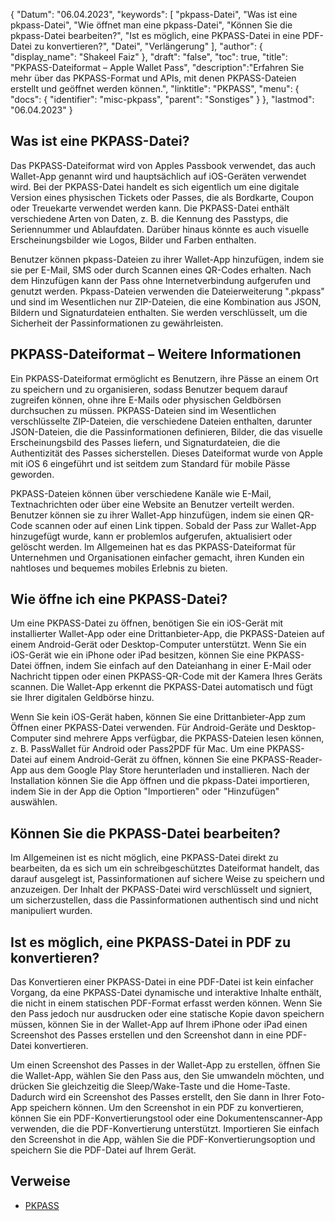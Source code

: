 {
"Datum": "06.04.2023",
  "keywords": [
"pkpass-Datei",
"Was ist eine pkpass-Datei",
"Wie öffnet man eine pkpass-Datei",
"Können Sie die pkpass-Datei bearbeiten?",
"Ist es möglich, eine PKPASS-Datei in eine PDF-Datei zu konvertieren?",
"Datei",
"Verlängerung"
],
  "author": {
"display_name": "Shakeel Faiz"
},
"draft": "false",
"toc": true,
"title": "PKPASS-Dateiformat – Apple Wallet Pass",
  "description":"Erfahren Sie mehr über das PKPASS-Format und APIs, mit denen PKPASS-Dateien erstellt und geöffnet werden können.",
"linktitle": "PKPASS",
  "menu": {
    "docs": {
      "identifier": "misc-pkpass",
"parent": "Sonstiges"
}
},
"lastmod": "06.04.2023"
}

## Was ist eine PKPASS-Datei?

Das PKPASS-Dateiformat wird von Apples Passbook verwendet, das auch Wallet-App genannt wird und hauptsächlich auf iOS-Geräten verwendet wird. Bei der PKPASS-Datei handelt es sich eigentlich um eine digitale Version eines physischen Tickets oder Passes, die als Bordkarte, Coupon oder Treuekarte verwendet werden kann. Die PKPASS-Datei enthält verschiedene Arten von Daten, z. B. die Kennung des Passtyps, die Seriennummer und Ablaufdaten. Darüber hinaus könnte es auch visuelle Erscheinungsbilder wie Logos, Bilder und Farben enthalten.

Benutzer können pkpass-Dateien zu ihrer Wallet-App hinzufügen, indem sie sie per E-Mail, SMS oder durch Scannen eines QR-Codes erhalten. Nach dem Hinzufügen kann der Pass ohne Internetverbindung aufgerufen und genutzt werden. Pkpass-Dateien verwenden die Dateierweiterung ".pkpass" und sind im Wesentlichen nur ZIP-Dateien, die eine Kombination aus JSON, Bildern und Signaturdateien enthalten. Sie werden verschlüsselt, um die Sicherheit der Passinformationen zu gewährleisten.

## PKPASS-Dateiformat – Weitere Informationen

Ein PKPASS-Dateiformat ermöglicht es Benutzern, ihre Pässe an einem Ort zu speichern und zu organisieren, sodass Benutzer bequem darauf zugreifen können, ohne ihre E-Mails oder physischen Geldbörsen durchsuchen zu müssen. PKPASS-Dateien sind im Wesentlichen verschlüsselte ZIP-Dateien, die verschiedene Dateien enthalten, darunter JSON-Dateien, die die Passinformationen definieren, Bilder, die das visuelle Erscheinungsbild des Passes liefern, und Signaturdateien, die die Authentizität des Passes sicherstellen. Dieses Dateiformat wurde von Apple mit iOS 6 eingeführt und ist seitdem zum Standard für mobile Pässe geworden.

PKPASS-Dateien können über verschiedene Kanäle wie E-Mail, Textnachrichten oder über eine Website an Benutzer verteilt werden. Benutzer können sie zu ihrer Wallet-App hinzufügen, indem sie einen QR-Code scannen oder auf einen Link tippen. Sobald der Pass zur Wallet-App hinzugefügt wurde, kann er problemlos aufgerufen, aktualisiert oder gelöscht werden. Im Allgemeinen hat es das PKPASS-Dateiformat für Unternehmen und Organisationen einfacher gemacht, ihren Kunden ein nahtloses und bequemes mobiles Erlebnis zu bieten.

## Wie öffne ich eine PKPASS-Datei?

Um eine PKPASS-Datei zu öffnen, benötigen Sie ein iOS-Gerät mit installierter Wallet-App oder eine Drittanbieter-App, die PKPASS-Dateien auf einem Android-Gerät oder Desktop-Computer unterstützt. Wenn Sie ein iOS-Gerät wie ein iPhone oder iPad besitzen, können Sie eine PKPASS-Datei öffnen, indem Sie einfach auf den Dateianhang in einer E-Mail oder Nachricht tippen oder einen PKPASS-QR-Code mit der Kamera Ihres Geräts scannen. Die Wallet-App erkennt die PKPASS-Datei automatisch und fügt sie Ihrer digitalen Geldbörse hinzu.

Wenn Sie kein iOS-Gerät haben, können Sie eine Drittanbieter-App zum Öffnen einer PKPASS-Datei verwenden. Für Android-Geräte und Desktop-Computer sind mehrere Apps verfügbar, die PKPASS-Dateien lesen können, z. B. PassWallet für Android oder Pass2PDF für Mac. Um eine PKPASS-Datei auf einem Android-Gerät zu öffnen, können Sie eine PKPASS-Reader-App aus dem Google Play Store herunterladen und installieren. Nach der Installation können Sie die App öffnen und die pkpass-Datei importieren, indem Sie in der App die Option "Importieren" oder "Hinzufügen" auswählen.

## Können Sie die PKPASS-Datei bearbeiten?

Im Allgemeinen ist es nicht möglich, eine PKPASS-Datei direkt zu bearbeiten, da es sich um ein schreibgeschütztes Dateiformat handelt, das darauf ausgelegt ist, Passinformationen auf sichere Weise zu speichern und anzuzeigen. Der Inhalt der PKPASS-Datei wird verschlüsselt und signiert, um sicherzustellen, dass die Passinformationen authentisch sind und nicht manipuliert wurden.

## Ist es möglich, eine PKPASS-Datei in PDF zu konvertieren?

Das Konvertieren einer PKPASS-Datei in eine PDF-Datei ist kein einfacher Vorgang, da eine PKPASS-Datei dynamische und interaktive Inhalte enthält, die nicht in einem statischen PDF-Format erfasst werden können. Wenn Sie den Pass jedoch nur ausdrucken oder eine statische Kopie davon speichern müssen, können Sie in der Wallet-App auf Ihrem iPhone oder iPad einen Screenshot des Passes erstellen und den Screenshot dann in eine PDF-Datei konvertieren.

Um einen Screenshot des Passes in der Wallet-App zu erstellen, öffnen Sie die Wallet-App, wählen Sie den Pass aus, den Sie umwandeln möchten, und drücken Sie gleichzeitig die Sleep/Wake-Taste und die Home-Taste. Dadurch wird ein Screenshot des Passes erstellt, den Sie dann in Ihrer Foto-App speichern können. Um den Screenshot in ein PDF zu konvertieren, können Sie ein PDF-Konvertierungstool oder eine Dokumentenscanner-App verwenden, die die PDF-Konvertierung unterstützt. Importieren Sie einfach den Screenshot in die App, wählen Sie die PDF-Konvertierungsoption und speichern Sie die PDF-Datei auf Ihrem Gerät.

## Verweise
* [PKPASS](https://en.wikipedia.org/wiki/PKPASS)

